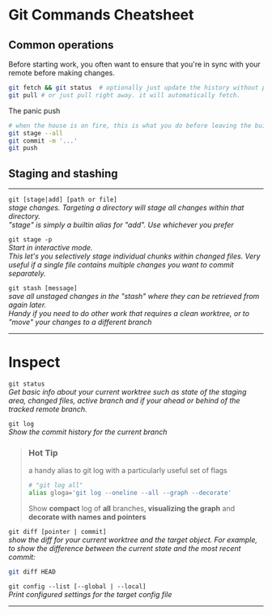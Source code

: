 Git Commands Cheatsheet
========================================

## Common operations

Before starting work, you often want to ensure that you're in sync with your remote before making changes.
```sh
git fetch && git status  # optionally just update the history without pulling, to inspect differences first.
git pull # or just pull right away. it will automatically fetch.
```


The panic push
```sh
# when the house is on fire, this is what you do before leaving the building
git stage --all
git commit -m '...'
git push
``` 

## Staging and stashing

---
`git [stage|add] [path or file]`  
*stage changes. Targeting a directory will stage all changes within that directory.   
"stage" is simply a builtin alias for "add". Use whichever you prefer*

`git stage -p`  
*Start in interactive mode.  
This let's you selectively stage individual chunks within changed files. 
Very useful if a single file contains multiple changes you want to commit separately.*

`git stash [message]`  
*save all unstaged changes in the "stash" where they can be retrieved from again later.  
Handy if you need to do other work that requires a clean worktree, or to "move" your changes to a different branch*

---

# Inspect

`git status`  
*Get basic info about your current worktree such as state of the staging area, 
changed files, active branch and if your ahead or behind of the tracked remote branch.*

`git log`  
*Show the commit history for the current branch*  
> ### **Hot Tip**
> a handy alias to git log with a particularly useful set of flags
> ```sh
> # "git log all"
> alias gloga='git log --oneline --all --graph --decorate'
> ```
> Show **compact** log of **all** branches, **visualizing the graph** and **decorate with names and pointers**


`git diff [pointer | commit]`  
*show the diff for your current worktree and the target object. For example, to show the difference between the current state and the most recent commit:*
```sh
git diff HEAD
```

`git config --list [--global | --local]`  
*Print configured settings for the target config file*

---